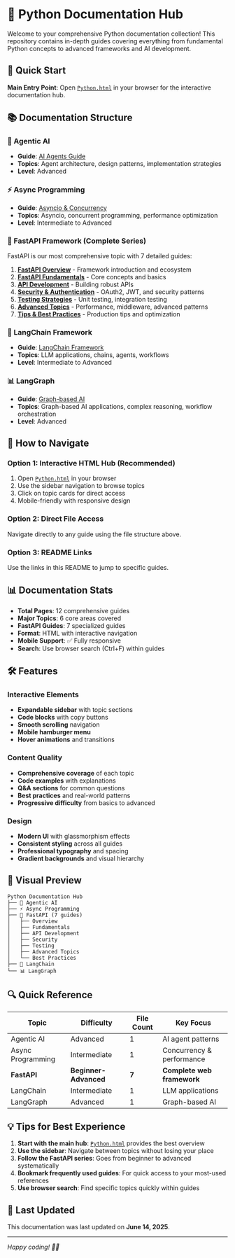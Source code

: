 # 🐍 Python Documentation Hub

Welcome to your comprehensive Python documentation collection! This repository contains in-depth guides covering everything from fundamental Python concepts to advanced frameworks and AI development.

## 🚀 Quick Start

**Main Entry Point**: Open [`Python.html`](Python.html) in your browser for the interactive documentation hub.

## 📚 Documentation Structure

### 🤖 Agentic AI
- **Guide**: [AI Agents Guide](Agentic%20AI/agentic-ai-guide.html)
- **Topics**: Agent architecture, design patterns, implementation strategies
- **Level**: Advanced

### ⚡ Async Programming
- **Guide**: [Asyncio & Concurrency](Async%20Programming/async-programming-guide.html)
- **Topics**: Asyncio, concurrent programming, performance optimization
- **Level**: Intermediate to Advanced

### 🚀 FastAPI Framework (Complete Series)
FastAPI is our most comprehensive topic with 7 detailed guides:

1. **[FastAPI Overview](FastAPI/fastapi-guide.html)** - Framework introduction and ecosystem
2. **[FastAPI Fundamentals](FastAPI/1.Basic/fastapi-basics-complete.html)** - Core concepts and basics
3. **[API Development](FastAPI/2.API%20Development/api-development-guide.html)** - Building robust APIs
4. **[Security & Authentication](FastAPI/3.Security/security-guide.html)** - OAuth2, JWT, and security patterns
5. **[Testing Strategies](FastAPI/4.Testing/testing-guide.html)** - Unit testing, integration testing
6. **[Advanced Topics](FastAPI/5.Advanced%20Topics/advanced-topics-guide.html)** - Performance, middleware, advanced patterns
7. **[Tips & Best Practices](FastAPI/6.Miscellaneous/miscellaneous-guide.html)** - Production tips and optimization

### 🦜 LangChain Framework
- **Guide**: [LangChain Framework](LangChain/langchain-documentation.html)
- **Topics**: LLM applications, chains, agents, workflows
- **Level**: Intermediate to Advanced

### 📊 LangGraph
- **Guide**: [Graph-based AI](LangGraph/langgraph-guide.html)
- **Topics**: Graph-based AI applications, complex reasoning, workflow orchestration
- **Level**: Advanced

## 🎯 How to Navigate

### Option 1: Interactive HTML Hub (Recommended)
1. Open [`Python.html`](Python.html) in your browser
2. Use the sidebar navigation to browse topics
3. Click on topic cards for direct access
4. Mobile-friendly with responsive design

### Option 2: Direct File Access
Navigate directly to any guide using the file structure above.

### Option 3: README Links
Use the links in this README to jump to specific guides.

## 📊 Documentation Stats

- **Total Pages**: 12 comprehensive guides
- **Major Topics**: 6 core areas covered
- **FastAPI Guides**: 7 specialized guides
- **Format**: HTML with interactive navigation
- **Mobile Support**: ✅ Fully responsive
- **Search**: Use browser search (Ctrl+F) within guides

## 🛠️ Features

### Interactive Elements
- **Expandable sidebar** with topic sections
- **Code blocks** with copy buttons
- **Smooth scrolling** navigation
- **Mobile hamburger menu**
- **Hover animations** and transitions

### Content Quality
- **Comprehensive coverage** of each topic
- **Code examples** with explanations
- **Q&A sections** for common questions
- **Best practices** and real-world patterns
- **Progressive difficulty** from basics to advanced

### Design
- **Modern UI** with glassmorphism effects
- **Consistent styling** across all guides
- **Professional typography** and spacing
- **Gradient backgrounds** and visual hierarchy

## 🎨 Visual Preview

```
Python Documentation Hub
├── 🤖 Agentic AI
├── ⚡ Async Programming  
├── 🚀 FastAPI (7 guides)
│   ├── Overview
│   ├── Fundamentals
│   ├── API Development
│   ├── Security
│   ├── Testing
│   ├── Advanced Topics
│   └── Best Practices
├── 🦜 LangChain
└── 📊 LangGraph
```

## 🔍 Quick Reference

| Topic | Difficulty | File Count | Key Focus |
|-------|------------|------------|-----------|
| Agentic AI | Advanced | 1 | AI agent patterns |
| Async Programming | Intermediate | 1 | Concurrency & performance |
| **FastAPI** | **Beginner-Advanced** | **7** | **Complete web framework** |
| LangChain | Intermediate | 1 | LLM applications |
| LangGraph | Advanced | 1 | Graph-based AI |

## 💡 Tips for Best Experience

1. **Start with the main hub**: [`Python.html`](Python.html) provides the best overview
2. **Use the sidebar**: Navigate between topics without losing your place
3. **Follow the FastAPI series**: Goes from beginner to advanced systematically
4. **Bookmark frequently used guides**: For quick access to your most-used references
5. **Use browser search**: Find specific topics quickly within guides

## 🔄 Last Updated

This documentation was last updated on **June 14, 2025**.

---

*Happy coding! 🐍✨*